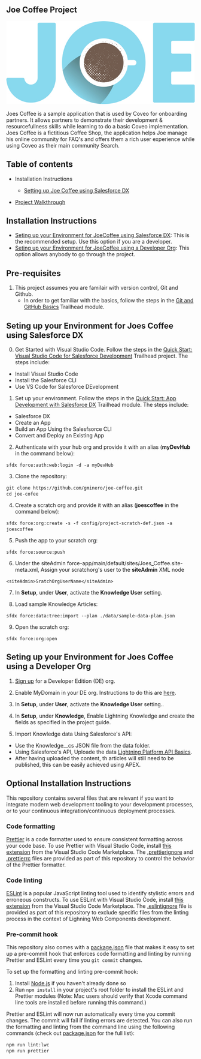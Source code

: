 ## Joe Coffee Project

![JoeCoffeeLogo](JoesLogo.png)

Joes Coffee is a sample application that is used by Coveo for onboarding partners. It allows partners to demonstrate their development & resourcefullness skills while learning to do a basic Coveo implementation. Joes Coffee is a fictitious Coffee Shop, the application helps Joe manage his online community for FAQ's and offers them a rich user experience while using Coveo as their main community Search.

## Table of contents

-   Installation Instructions

    -   [Setting up Joe Coffee using Salesforce DX](#setting-up-JoeCoffee-using-salesforce-dx)


-   [Project Walkthrough](#project-walkthrough)

## Installation Instructions

-   [Seting up your Environment for JoeCoffee using Salesforce DX](#setting-up-JoeCoffee-using-salesforce-dx): This is the recommended setup. Use this option if you are a developer.
-   [Seting up your Environment for JoeCoffee using a Developer Org](#setting-up-JoeCoffee-using-a-developer-org): This option allows anybody to go through the project.

## Pre-requisites
1. This project assumes you are familair with version control, Git and Github.
    -   In order to get familiar with the basics, follow the steps in the [Git and GitHub Basics](https://trailhead.salesforce.com/en/content/learn/modules/git-and-git-hub-basics) Trailhead module.

## Seting up your Environment for Joes Coffee using Salesforce DX

0. Get Started with Visual Studio Code. Follow the steps in the [Quick Start: Visual Studio Code for Salesforce Development](https://trailhead.salesforce.com/content/learn/projects/quickstart-vscode-salesforce) Trailhead project. The steps include:

-  Install Visual Studio Code
-  Install the Salesforce CLI
-  Use VS Code for Salesforce DEvelopment  

1. Set up your environment. Follow the steps in the [Quick Start: App Development with Salesforce DX](https://trailhead.salesforce.com/en/content/learn/modules/sfdx_app_dev) Trailhead module. The steps include:

-   Salesforce DX
-   Create an App
-   Build an App Using the Salesfsorce CLI
-   Convert and Deploy an Existing App

2. Authenticate with your hub org and provide it with an alias (**myDevHub** in the command below):

```
sfdx force:auth:web:login -d -a myDevHub
```

3. Clone the repository:

```
git clone https://github.com/gminero/joe-coffee.git
cd joe-cofee
```

4. Create a scratch org and provide it with an alias (**joescoffee** in the command below):

```
sfdx force:org:create -s -f config/project-scratch-def.json -a joescoffee
```

5. Push the app to your scratch org:

```
sfdx force:source:push
```

6. Under the siteAdmin force-app/main/default/sites/Joes_Coffee.site-meta.xml, Assign your scratchorg's user to the **siteAdmin** XML node 

```
<siteAdmin>SratchOrgUserName</siteAdmin>
```
7. In **Setup**, under **User**, activate the **Knowledge User** setting.

8. Load sample Knowledge Articles:

```
sfdx force:data:tree:import --plan ./data/sample-data-plan.json
```

9. Open the scratch org:

```
sfdx force:org:open
```

## Seting up your Environment for Joes Coffee using a Developer Org

1. [Sign up](https://developer.salesforce.com/signup) for a Developer Edition (DE) org.

2. Enable MyDomain in your DE org. Instructions to do this are [here](https://trailhead.salesforce.com/modules/identity_login/units/identity_login_my_domain).

3. In **Setup**, under **User**, activate the **Knowledge User** setting..

4. In **Setup**, under **Knowledge**, Enable Lightning Knowledge and create the fields as specified in the project guide.

5. Import Knowledge data Using Salesforce's API:

-   Use the Knowledge__cs JSON file from the data folder. 
-   Using Salesforce's API, Uploade the data [Lightning Platform API Basics](https://trailhead.salesforce.com/en/content/learn/modules/api_basics).
-   After having uploaded the content, th articles will still need to be published, this can be easily achieved using APEX.


## Optional Installation Instructions

This repository contains several files that are relevant if you want to integrate modern web development tooling to your development processes, or to your continuous integration/continuous deployment processes.

### Code formatting

[Prettier](https://prettier.io/) is a code formatter used to ensure consistent formatting across your code base. To use Prettier with Visual Studio Code, install [this extension](https://marketplace.visualstudio.com/items?itemName=esbenp.prettier-vscode) from the Visual Studio Code Marketplace. The [.prettierignore](/.prettierignore) and [.prettierrc](/.prettierrc) files are provided as part of this repository to control the behavior of the Prettier formatter.

### Code linting

[ESLint](https://eslint.org/) is a popular JavaScript linting tool used to identify stylistic errors and erroneous constructs. To use ESLint with Visual Studio Code, install [this extension](https://marketplace.visualstudio.com/items?itemName=salesforce.salesforcedx-vscode-lwc) from the Visual Studio Code Marketplace. The [.eslintignore](/.eslintignore) file is provided as part of this repository to exclude specific files from the linting process in the context of Lighning Web Components development.

### Pre-commit hook

This repository also comes with a [package.json](./package.json) file that makes it easy to set up a pre-commit hook that enforces code formatting and linting by running Prettier and ESLint every time you `git commit` changes.

To set up the formatting and linting pre-commit hook:

1. Install [Node.js](https://nodejs.org) if you haven't already done so
2. Run `npm install` in your project's root folder to install the ESLint and Prettier modules (Note: Mac users should verify that Xcode command line tools are installed before running this command.)

Prettier and ESLint will now run automatically every time you commit changes. The commit will fail if linting errors are detected. You can also run the formatting and linting from the command line using the following commands (check out [package.json](./package.json) for the full list):

```
npm run lint:lwc
npm run prettier
```
